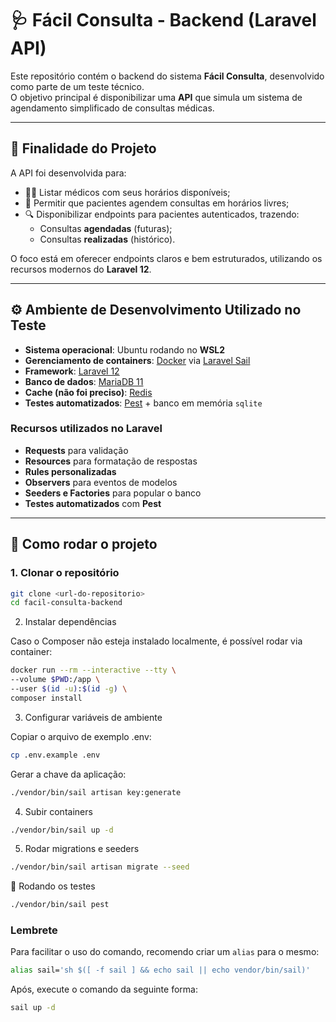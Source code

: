 # 🩺 Fácil Consulta - Backend (Laravel API)

Este repositório contém o backend do sistema **Fácil Consulta**, desenvolvido como parte de um teste técnico.  
O objetivo principal é disponibilizar uma **API** que simula um sistema de agendamento simplificado de consultas
médicas.

---

## 🎯 Finalidade do Projeto

A API foi desenvolvida para:

- 👩‍⚕️ Listar médicos com seus horários disponíveis;
- 📅 Permitir que pacientes agendem consultas em horários livres;
- 🔍 Disponibilizar endpoints para pacientes autenticados, trazendo:
    - Consultas **agendadas** (futuras);
    - Consultas **realizadas** (histórico).

O foco está em oferecer endpoints claros e bem estruturados, utilizando os recursos modernos do **Laravel 12**.

---

## ⚙️ Ambiente de Desenvolvimento Utilizado no Teste

- **Sistema operacional**: Ubuntu rodando no **WSL2**
- **Gerenciamento de containers**: [Docker](https://www.docker.com/)
  via [Laravel Sail](https://laravel.com/docs/12.x/sail)
- **Framework**: [Laravel 12](https://laravel.com/)
- **Banco de dados**: [MariaDB 11](https://mariadb.org/)
- **Cache (não foi preciso)**: [Redis](https://redis.io/)
- **Testes automatizados**: [Pest](https://pestphp.com/) + banco em memória `sqlite`

### Recursos utilizados no Laravel

- **Requests** para validação
- **Resources** para formatação de respostas
- **Rules personalizadas**
- **Observers** para eventos de modelos
- **Seeders e Factories** para popular o banco
- **Testes automatizados** com **Pest**

---

## 🚀 Como rodar o projeto

### 1. Clonar o repositório

```bash
git clone <url-do-repositorio>
cd facil-consulta-backend
```

2. Instalar dependências

Caso o Composer não esteja instalado localmente, é possível rodar via container:

```bash
docker run --rm --interactive --tty \
--volume $PWD:/app \
--user $(id -u):$(id -g) \
composer install
```

3. Configurar variáveis de ambiente

Copiar o arquivo de exemplo .env:

```bash
cp .env.example .env
```

Gerar a chave da aplicação:

```bash
./vendor/bin/sail artisan key:generate
```

4. Subir containers

```bash
./vendor/bin/sail up -d
```

5. Rodar migrations e seeders

```bash
./vendor/bin/sail artisan migrate --seed
```

🧪 Rodando os testes

```bash
./vendor/bin/sail pest
```

### Lembrete

Para facilitar o uso do comando, recomendo criar um `alias` para o mesmo:

```bash
alias sail='sh $([ -f sail ] && echo sail || echo vendor/bin/sail)'
```

Após, execute o comando da seguinte forma:

```bash
sail up -d
```


